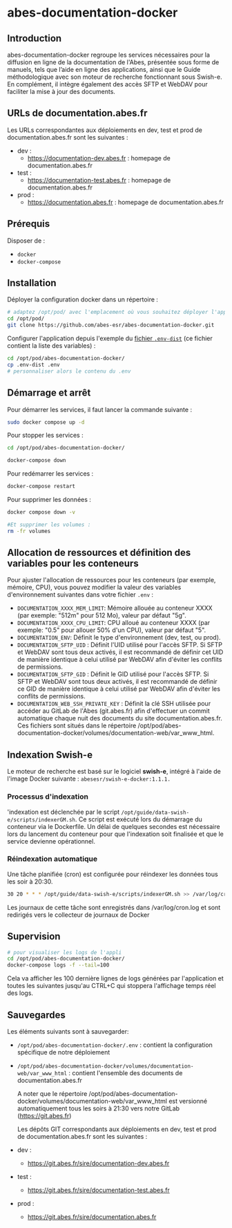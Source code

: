 # abes-documentation-docker


## Introduction
abes-documentation-docker regroupe les services nécessaires pour la diffusion en ligne de la documentation de l'Abes, présentée sous forme de manuels, tels que l’aide en ligne des applications, ainsi que le Guide méthodologique avec son moteur de recherche fonctionnant sous Swish-e. En complément, il intègre également des accès SFTP et WebDAV pour faciliter la mise à jour des documents.

## URLs de documentation.abes.fr

Les URLs correspondantes aux déploiements en dev, test et prod de documentation.abes.fr sont les suivantes :

- dev :
  - https://documentation-dev.abes.fr : homepage de documentation.abes.fr
- test :
  - https://documentation-test.abes.fr : homepage de documentation.abes.fr
- prod :
  - https://documentation.abes.fr : homepage de documentation.abes.fr

## Prérequis

Disposer de :
- ``docker``
- ``docker-compose``

## Installation 

Déployer la configuration docker dans un répertoire :
```bash
# adaptez /opt/pod/ avec l'emplacement où vous souhaitez déployer l'application
cd /opt/pod/
git clone https://github.com/abes-esr/abes-documentation-docker.git
```

Configurer l'application depuis l'exemple du [fichier ``.env-dist``](./.env-dist) (ce fichier contient la liste des variables) :
```bash
cd /opt/pod/abes-documentation-docker/
cp .env-dist .env
# personnaliser alors le contenu du .env
```

## Démarrage et arrêt

Pour démarrer les services, il faut lancer la commande suivante :

```bash
sudo docker compose up -d
```
Pour stopper les services :

```bash
cd /opt/pod/abes-documentation-docker/

docker-compose down
```

Pour redémarrer les services :
```bash
docker-compose restart
```

Pour supprimer les données :

```bash
docker compose down -v

#Et supprimer les volumes : 
rm -fr volumes
```

## Allocation de ressources et définition des variables pour les conteneurs

Pour ajuster l'allocation de ressources pour les conteneurs (par exemple, mémoire, CPU), vous pouvez modifier la valeur des variables d'environnement suivantes dans votre fichier ``.env`` :

- `DOCUMENTATION_XXXX_MEM_LIMIT`: Mémoire allouée au conteneur XXXX (par exemple: "512m" pour 512 Mo), valeur par défaut "5g".
- `DOCUMENTATION_XXXX_CPU_LIMIT`: CPU alloué au conteneur XXXX (par exemple: "0.5" pour allouer 50% d'un CPU), valeur par défaut "5".
- `DOCUMENTATION_ENV`: Définit le type d'environnement (dev, test, ou prod).
- `DOCUMENTATION_SFTP_UID` : Définit l'UID utilisé pour l'accès SFTP. Si SFTP et WebDAV sont tous deux activés, il est recommandé de définir cet UID de manière identique à celui utilisé par WebDAV afin d'éviter les conflits de permissions.
- `DOCUMENTATION_SFTP_GID` : Définit le GID utilisé pour l'accès SFTP. Si SFTP et WebDAV sont tous deux activés, il est recommandé de définir ce GID de manière identique à celui utilisé par WebDAV afin d'éviter les conflits de permissions.
- `DOCUMENTATION_WEB_SSH_PRIVATE_KEY` : Définit la clé SSH utilisée pour accéder au GitLab de l'Abes (git.abes.fr) afin d'effectuer un commit automatique chaque nuit des documents du site documentation.abes.fr. Ces fichiers sont situés dans le répertoire /opt/pod/abes-documentation-docker/volumes/documentation-web/var_www_html.

## Indexation Swish-e

Le moteur de recherche est basé sur le logiciel **swish-e**, intégré à l'aide de l'image Docker suivante : ``abesesr/swish-e-docker:1.1.1.``
### Processus d'indexation ###
'indexation est déclenchée par le script ``/opt/guide/data-swish-e/scripts/indexerGM.sh``. Ce script est exécuté lors du démarrage du conteneur via le Dockerfile. Un délai de quelques secondes est nécessaire lors du lancement du conteneur pour que l'indexation soit finalisée et que le service devienne opérationnel.
### Réindexation automatique ###
Une tâche planifiée (cron) est configurée pour réindexer les données tous les soir à 20:30.
```bash
30 20 * * * /opt/guide/data-swish-e/scripts/indexerGM.sh >> /var/log/cron.log 2>&1
```
Les journaux de cette tâche sont enregistrés dans /var/log/cron.log et sont redirigés vers le collecteur de journaux de Docker

## Supervision

```bash
# pour visualiser les logs de l'appli
cd /opt/pod/abes-documentation-docker/
docker-compose logs -f --tail=100
```
Cela va afficher les 100 dernière lignes de logs générées par l'application et toutes les suivantes jusqu'au CTRL+C qui stoppera l'affichage temps réel des logs.

## Sauvegardes

Les éléments suivants sont à sauvegarder:
- ``/opt/pod/abes-documentation-docker/.env`` : contient la configuration spécifique de notre déploiement
- ``/opt/pod/abes-documentation-docker/volumes/documentation-web/var_www_html`` : contient l'ensemble des documents de documentation.abes.fr

  A noter que le répertoire /opt/pod/abes-documentation-docker/volumes/documentation-web/var_www_html est versionné automatiquement tous les soirs à 21:30 vers notre GitLab (https://git.abes.fr)
  
  Les dépôts GIT correspondants aux déploiements en dev, test et prod de documentation.abes.fr sont les suivantes :

- dev :
  - https://git.abes.fr/sire/documentation-dev.abes.fr
- test :
  - https://git.abes.fr/sire/documentation-test.abes.fr
- prod :
  - https://git.abes.fr/sire/documentation.abes.fr

